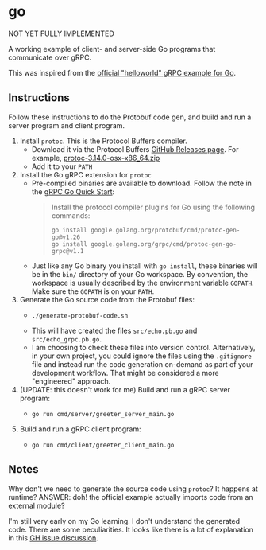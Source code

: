 # go

NOT YET FULLY IMPLEMENTED

A working example of client- and server-side Go programs that communicate over gRPC.

This was inspired from
the [official "helloworld" gRPC example for Go](https://github.com/grpc/grpc-go/tree/master/examples).


## Instructions

Follow these instructions to do the Protobuf code gen, and build and run a server program and client program.

1. Install `protoc`. This is the Protocol Buffers compiler.
    * Download it via the Protocol Buffers [GitHub Releases page](https://github.com/protocolbuffers/protobuf/releases).
      For example, [protoc-3.14.0-osx-x86_64.zip](https://github.com/protocolbuffers/protobuf/releases/download/v3.14.0/protoc-3.14.0-osx-x86_64.zip)
    * Add it to your `PATH`
1. Install the Go gRPC extension for `protoc`
    * Pre-compiled binaries are available to download. Follow the note in the [gRPC Go Quick Start](https://grpc.io/docs/languages/go/quickstart/):
      > Install the protocol compiler plugins for Go using the following commands:
      >
      > ```
      > go install google.golang.org/protobuf/cmd/protoc-gen-go@v1.26
      > go install google.golang.org/grpc/cmd/protoc-gen-go-grpc@v1.1
      > ```
    * Just like any Go binary you install with `go install`, these binaries will be in the `bin/` directory of your Go
      workspace. By convention, the workspace is usually described by the environment variable `GOPATH`. Make sure the
      `GOPATH` is on your `PATH`.
2. Generate the Go source code from the Protobuf files:
    * ```shell
      ./generate-protobuf-code.sh
      ```
    * This will have created the files `src/echo.pb.go` and `src/echo_grpc.pb.go`.
    * I am choosing to check these files into version control. Alternatively, in your own project, you could ignore the
      files using the `.gitignore` file and instead run the code generation on-demand as part of your development
      workflow. That might be considered a more "engineered" approach.
3. (UPDATE: this doesn't work for me) Build and run a gRPC server program:
    * ```shell
      go run cmd/server/greeter_server_main.go
      ```
4. Build and run a gRPC client program:
    * ```shell
      go run cmd/client/greeter_client_main.go
      ```


## Notes

Why don't we need to generate the source code using `protoc`? It happens at runtime? ANSWER: doh! the official example
actually imports code from an external module?

I'm still very early on my Go learning. I don't understand the generated code. There are some peculiarities. It looks
like there is a lot of explanation in this [GH issue discussion](https://github.com/grpc/grpc-go/issues/3794). 
